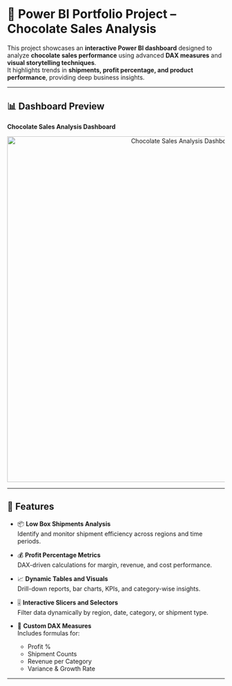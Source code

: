 # 🍫 Power BI Portfolio Project – Chocolate Sales Analysis

This project showcases an **interactive Power BI dashboard** designed to analyze **chocolate sales performance** using advanced **DAX measures** and **visual storytelling techniques**.  
It highlights trends in **shipments, profit percentage, and product performance**, providing deep business insights.

---

## 📊 Dashboard Preview

**Chocolate Sales Analysis Dashboard**

<p align="center">
  <img src="Assets/Chocolate_sale_analysis.png" alt="Chocolate Sales Analysis Dashboard" width="800">
</p>

---

## 🚀 Features

- 📦 **Low Box Shipments Analysis**  
  Identify and monitor shipment efficiency across regions and time periods.

- 💰 **Profit Percentage Metrics**  
  DAX-driven calculations for margin, revenue, and cost performance.

- 📈 **Dynamic Tables and Visuals**  
  Drill-down reports, bar charts, KPIs, and category-wise insights.

- 🎚️ **Interactive Slicers and Selectors**  
  Filter data dynamically by region, date, category, or shipment type.

- 🧮 **Custom DAX Measures**  
  Includes formulas for:
  - Profit %
  - Shipment Counts
  - Revenue per Category
  - Variance & Growth Rate

---

